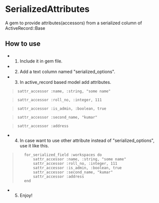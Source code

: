 SerializedAttributes
====================
A gem to provide attributes(accessors) from a serialized column of ActiveRecord::Base

How to use
----------
* 1. Include it in gem file.
* 2. Add a text column named "serialized_options".
* 3. In active_record based model add attributes.
    
>    `sattr_accessor :name, :string, "some name"`

>    `sattr_accessor :roll_no, :integer, 111`

>    `sattr_accessor :is_admin, :boolean, true`

>    `sattr_accessor :second_name, "kumar"`

>    `sattr_accessor :address`

* 4. In case want to use other attribute instead of "serialized_options", use it like this.

>        for_serialized_field :workspaces do
>            sattr_accessor :name, :string, "some name"
>            sattr_accessor :roll_no, :integer, 111
>            sattr_accessor :is_admin, :boolean, true
>            sattr_accessor :second_name, "kumar"
>            sattr_accessor :address
>        end

* 5. Enjoy!

